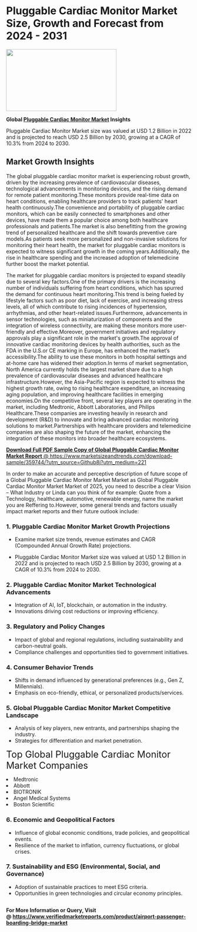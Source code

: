 <H1>Pluggable Cardiac Monitor Market Size, Growth and Forecast from 2024 - 2031</H1><img class="aligncenter size-medium wp-image-584254" src="https://thirdeyenews.in/wp-content/uploads/2024/09/Global-Market-Research-300x168.jpeg" alt="" width="300" height="168" /><p><strong>Global&nbsp;<a href="https://www.marketsizeandtrends.com/download-sample/359744/?utm_source=Github8j?utm_medium=221">Pluggable Cardiac Monitor Market</a> Insights</strong></p><p>Pluggable Cardiac Monitor Market size was valued at USD 1.2 Billion in 2022 and is projected to reach USD 2.5 Billion by 2030, growing at a CAGR of 10.3% from 2024 to 2030.</p><p><h2>Market Growth Insights</h2> <p>The global pluggable cardiac monitor market is experiencing robust growth, driven by the increasing prevalence of cardiovascular diseases, technological advancements in monitoring devices, and the rising demand for remote patient monitoring.These monitors provide real-time data on heart conditions, enabling healthcare providers to track patients' heart health continuously.The convenience and portability of pluggable cardiac monitors, which can be easily connected to smartphones and other devices, have made them a popular choice among both healthcare professionals and patients.The market is also benefitting from the growing trend of personalized healthcare and the shift towards preventive care models.As patients seek more personalized and non-invasive solutions for monitoring their heart health, the market for pluggable cardiac monitors is expected to witness significant growth in the coming years.Additionally, the rise in healthcare spending and the increased adoption of telemedicine further boost the market potential.</p> <p><a href="download_link"></a></p> <p>The market for pluggable cardiac monitors is projected to expand steadily due to several key factors.One of the primary drivers is the increasing number of individuals suffering from heart conditions, which has spurred the demand for continuous heart monitoring.This trend is being fueled by lifestyle factors such as poor diet, lack of exercise, and increasing stress levels, all of which contribute to rising incidences of hypertension, arrhythmias, and other heart-related issues.Furthermore, advancements in sensor technologies, such as miniaturization of components and the integration of wireless connectivity, are making these monitors more user-friendly and effective.Moreover, government initiatives and regulatory approvals play a significant role in the market's growth.The approval of innovative cardiac monitoring devices by health authorities, such as the FDA in the U.S.or CE marking in Europe, has enhanced the market’s accessibility.The ability to use these monitors in both hospital settings and at-home care has widened their adoption.In terms of market segmentation, North America currently holds the largest market share due to a high prevalence of cardiovascular diseases and advanced healthcare infrastructure.However, the Asia-Pacific region is expected to witness the highest growth rate, owing to rising healthcare expenditure, an increasing aging population, and improving healthcare facilities in emerging economies.On the competitive front, several key players are operating in the market, including Medtronic, Abbott Laboratories, and Philips Healthcare.These companies are investing heavily in research and development (R&D) to innovate and bring advanced cardiac monitoring solutions to market.Partnerships with healthcare providers and telemedicine companies are also shaping the future of the market, enhancing the integration of these monitors into broader healthcare ecosystems.</p> <p><a href="get_more_link"></p><p><span class=""><strong>Download Full PDF Sample Copy of Global Pluggable Cardiac Monitor Market Report</strong> @ <a href="https://www.marketsizeandtrends.com/download-sample/359744/?utm_source=Github8j?utm_medium=221" target="_blank">https://www.marketsizeandtrends.com/download-sample/359744/?utm_source=Github8j?utm_medium=221</a></span></p><p>In order to make an accurate and perceptive description of future scope of a Global&nbsp;Pluggable Cardiac Monitor Market Market as Global&nbsp;Pluggable Cardiac Monitor Market Market of 2025, you need to describe a clear Vision &ndash; What Industry or Linda can you think of for example: Quote from a Technology, healthcare, automotive, renewable energy, name the market you are Reffering to.However, some general trends and factors usually impact market reports and their future outlook include:</p><h3>1.&nbsp;<strong>Pluggable Cardiac Monitor Market Growth Projections</strong></h3><ul><li>Examine market size trends, revenue estimates and CAGR (Compounded Annual Growth Rate) projections.</li><li><p>Pluggable Cardiac Monitor Market size was valued at USD 1.2 Billion in 2022 and is projected to reach USD 2.5 Billion by 2030, growing at a CAGR of 10.3% from 2024 to 2030.</p></li></ul><h3>2.&nbsp;<strong>Pluggable Cardiac Monitor Market Technological Advancements</strong></h3><ul><li>Integration of AI, IoT, blockchain, or automation in the industry.</li><li>Innovations driving cost reductions or improving efficiency.</li></ul><h3>3.&nbsp;<strong>Regulatory and Policy Changes</strong></h3><ul><li>Impact of global and regional regulations, including sustainability and carbon-neutral goals.</li><li>Compliance challenges and opportunities tied to government initiatives.</li></ul><h3>4.&nbsp;<strong>Consumer Behavior Trends</strong></h3><ul><li>Shifts in demand influenced by generational preferences (e.g., Gen Z, Millennials).</li><li>Emphasis on eco-friendly, ethical, or personalized products/services.</li></ul><h3>5.&nbsp;<strong>Global Pluggable Cardiac Monitor Market Competitive Landscape</strong></h3><ul><li>Analysis of key players, new entrants, and partnerships shaping the industry.</li><li>Strategies for differentiation and market penetration.</li></ul><p data-pm-slice="1 1 []"><span style="color: inherit; font-family: inherit; font-size: 25px;">Top Global Pluggable Cardiac Monitor Market Companies</span></p><div class="" data-test-id=""><p><li>Medtronic</li><li> Abbott</li><li> BIOTRONIK</li><li> Angel Medical Systems</li><li> Boston Scientific</li></p></div><h3>6.&nbsp;<strong>Economic and Geopolitical Factors</strong></h3><ul><li>Influence of global economic conditions, trade policies, and geopolitical events.</li><li>Resilience of the market to inflation, currency fluctuations, or global crises.</li></ul><h3>7.&nbsp;<strong>Sustainability and ESG (Environmental, Social, and Governance)</strong></h3><ul><li>Adoption of sustainable practices to meet ESG criteria.</li><li>Opportunities in green technologies and circular economy principles.</li></ul><h2><strong style="font-size: 14px;">For More Information or Query, Visit @&nbsp;</strong><a style="background-color: #ffffff; font-size: 14px;" href="https://www.marketsizeandtrends.com/report/pluggable-cardiac-monitor-market/" target="_blank">https://www.verifiedmarketreports.com/product/airport-passenger-boarding-bridge-market</a></h2>